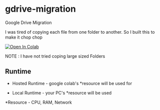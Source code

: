 # gdrive-migration
 Google Drive Migration

I was tired of copying each file from one folder to another. So I built this to make it chop chop

<!-- Open in Colab in Center -->
<a href="https://colab.research.google.com/github/alx-xlx/gdrive-migration/blob/master/GoogleDrive_Migration.ipynb" rel="nofollow"><img src="https://camo.githubusercontent.com/52feade06f2fecbf006889a904d221e6a730c194/68747470733a2f2f636f6c61622e72657365617263682e676f6f676c652e636f6d2f6173736574732f636f6c61622d62616467652e737667" alt="Open In Colab" class='centre' data-canonical-src="https://colab.research.google.com/assets/colab-badge.svg" style="max-width:100%;display: block;margin-left: auto;margin-right: auto;"></a>

NOTE : I have not tried coping large sized Folders



## Runtime
- Hosted Runtime - google colab's *resource will be used for

- Local Runtime - your PC's *resource will be used


*Resource - CPU, RAM, Network